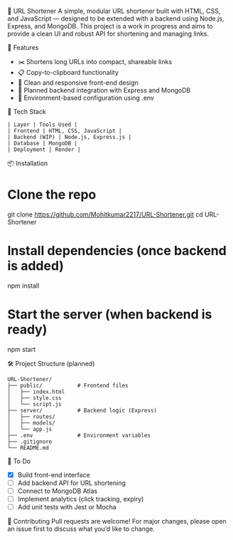 🔗 URL Shortener
A simple, modular URL shortener built with HTML, CSS, and JavaScript — designed to be extended with a backend using Node.js, Express, and MongoDB. This project is a work in progress and aims to provide a clean UI and robust API for shortening and managing links.

🚀 Features
- ✂️ Shortens long URLs into compact, shareable links
- 📋 Copy-to-clipboard functionality
- 🎨 Clean and responsive front-end design
- 🧱 Planned backend integration with Express and MongoDB
- 🔐 Environment-based configuration using .env

🧰 Tech Stack
```
| Layer | Tools Used | 
| Frontend | HTML, CSS, JavaScript | 
| Backend (WIP) | Node.js, Express.js | 
| Database | MongoDB | 
| Deployment | Render | 
```


📦 Installation
# Clone the repo
git clone https://github.com/Mohitkumar2217/URL-Shortener.git
cd URL-Shortener

# Install dependencies (once backend is added)
npm install

# Start the server (when backend is ready)
npm start



🛠️ Project Structure (planned)
```
URL-Shortener/
├── public/           # Frontend files
│   ├── index.html
│   ├── style.css
│   └── script.js
├── server/           # Backend logic (Express)
│   ├── routes/
│   ├── models/
│   └── app.js
├── .env              # Environment variables
├── .gitignore
└── README.md
```

📌 To Do
- [x] Build front-end interface
- [ ] Add backend API for URL shortening
- [ ] Connect to MongoDB Atlas
- [ ] Implement analytics (click tracking, expiry)
- [ ] Add unit tests with Jest or Mocha

🤝 Contributing
Pull requests are welcome! For major changes, please open an issue first to discuss what you’d like to change.
